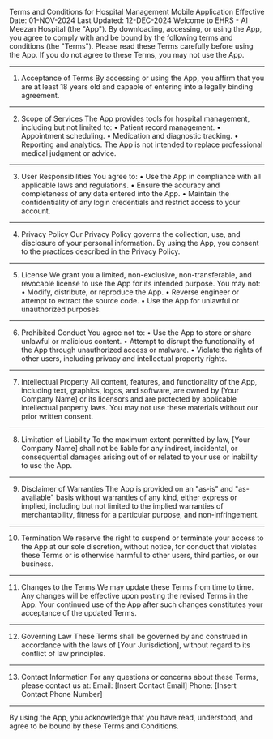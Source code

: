Terms and Conditions for Hospital Management Mobile Application
Effective Date: 01-NOV-2024
Last Updated: 12-DEC-2024
Welcome to EHRS - Al Meezan Hospital (the "App"). By downloading, accessing, or using the App, you agree to comply with and be bound by the following terms and conditions (the "Terms"). Please read these Terms carefully before using the App. If you do not agree to these Terms, you may not use the App.
________________________________________
1. Acceptance of Terms
By accessing or using the App, you affirm that you are at least 18 years old and capable of entering into a legally binding agreement.
________________________________________
2. Scope of Services
The App provides tools for hospital management, including but not limited to:
•	Patient record management.
•	Appointment scheduling.
•	Medication and diagnostic tracking.
•	Reporting and analytics.
The App is not intended to replace professional medical judgment or advice.
________________________________________
3. User Responsibilities
You agree to:
•	Use the App in compliance with all applicable laws and regulations.
•	Ensure the accuracy and completeness of any data entered into the App.
•	Maintain the confidentiality of any login credentials and restrict access to your account.
________________________________________
4. Privacy Policy
Our Privacy Policy governs the collection, use, and disclosure of your personal information. By using the App, you consent to the practices described in the Privacy Policy.
________________________________________
5. License
We grant you a limited, non-exclusive, non-transferable, and revocable license to use the App for its intended purpose. You may not:
•	Modify, distribute, or reproduce the App.
•	Reverse engineer or attempt to extract the source code.
•	Use the App for unlawful or unauthorized purposes.
________________________________________
6. Prohibited Conduct
You agree not to:
•	Use the App to store or share unlawful or malicious content.
•	Attempt to disrupt the functionality of the App through unauthorized access or malware.
•	Violate the rights of other users, including privacy and intellectual property rights.
________________________________________
7. Intellectual Property
All content, features, and functionality of the App, including text, graphics, logos, and software, are owned by [Your Company Name] or its licensors and are protected by applicable intellectual property laws. You may not use these materials without our prior written consent.
________________________________________
8. Limitation of Liability
To the maximum extent permitted by law, [Your Company Name] shall not be liable for any indirect, incidental, or consequential damages arising out of or related to your use or inability to use the App.
________________________________________
9. Disclaimer of Warranties
The App is provided on an "as-is" and "as-available" basis without warranties of any kind, either express or implied, including but not limited to the implied warranties of merchantability, fitness for a particular purpose, and non-infringement.
________________________________________
10. Termination
We reserve the right to suspend or terminate your access to the App at our sole discretion, without notice, for conduct that violates these Terms or is otherwise harmful to other users, third parties, or our business.
________________________________________
11. Changes to the Terms
We may update these Terms from time to time. Any changes will be effective upon posting the revised Terms in the App. Your continued use of the App after such changes constitutes your acceptance of the updated Terms.
________________________________________
12. Governing Law
These Terms shall be governed by and construed in accordance with the laws of [Your Jurisdiction], without regard to its conflict of law principles.
________________________________________
13. Contact Information
For any questions or concerns about these Terms, please contact us at:
Email: [Insert Contact Email]
Phone: [Insert Contact Phone Number]
________________________________________
By using the App, you acknowledge that you have read, understood, and agree to be bound by these Terms and Conditions.

